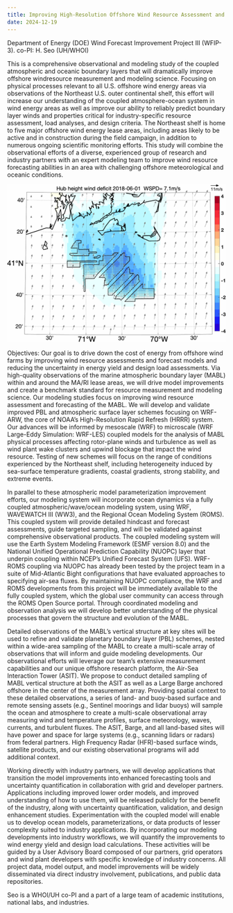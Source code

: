 ```yaml
---
title: Improving High-Resolution Offshore Wind Resource Assessment and Forecasts Using Observations in the MA/RI Lease Areas 
date: 2024-12-19
---
```


Department of Energy (DOE) Wind Forecast Improvement Project III (WFIP-3). co-PI: H. Seo (UH/WHOI)
<!--more-->

This is a comprehensive observational and modeling study of the coupled atmospheric and oceanic boundary layers that will dramatically improve offshore windresource measurement and modeling science. Focusing on physical processes relevant to all U.S. offshore wind energy areas via observations of the Northeast U.S. outer continental shelf, this effort will increase our understanding of the coupled atmosphere-ocean system in wind energy areas as well as improve our ability to reliably predict boundary layer winds and properties critical for industry-specific resource assessment, load analyses, and design criteria. The Northeast shelf is home to five major offshore wind energy lease areas, including areas likely to be active and in construction during the field campaign, in addition to numerous ongoing scientific monitoring efforts. This study will combine the observational efforts of a diverse, experienced group of research and industry partners with an expert modeling team to improve wind resource forecasting abilities in an area with challenging offshore meteorological and oceanic conditions.

![Wakes](wakes.gif)

Objectives: Our goal is to drive down the cost of energy from offshore wind farms by improving wind resource assessments and forecast models and reducing the uncertainty in energy yield and design load assessments. Via high-quality observations of the marine atmospheric boundary layer (MABL) within and around the MA/RI lease areas, we will drive model improvements and create a benchmark standard for resource measurement and modeling science. Our modeling studies focus on improving wind resource assessment and forecasting of the MABL. We will develop and validate improved PBL and atmospheric surface layer schemes focusing on WRF-ARW, the core of NOAA’s High-Resolution Rapid Refresh (HRRR) system. Our advances will be informed by mesoscale (WRF) to microscale (WRF Large-Eddy Simulation: WRF-LES) coupled models for the analysis of MABL physical processes affecting rotor-plane winds and turbulence as well as wind plant wake clusters and upwind blockage that impact the wind resource. Testing of new schemes will focus on the range of conditions experienced by the Northeast shelf, including heterogeneity induced by sea-surface temperature gradients, coastal gradients, strong stability, and extreme events.

In parallel to these atmospheric model parameterization improvement efforts, our modeling system will incorporate ocean dynamics via a fully coupled atmospheric/wave/ocean modeling system, using WRF, WAVEWATCH III (WW3), and the Regional Ocean Modeling System (ROMS). This coupled system will provide detailed hindcast and forecast assessments, guide targeted sampling, and will be validated against comprehensive observational products. The coupled modeling system will use the Earth System Modeling Framework (ESMF version 8.0) and the National Unified Operational Prediction Capability (NUOPC) layer that underpin coupling within NCEP’s Unified Forecast System (UFS). WRF-ROMS coupling via NUOPC has already been tested by the project team in a suite of Mid-Atlantic Bight configurations that have evaluated approaches to specifying air-sea fluxes. By maintaining NUOPC compliance, the WRF and ROMS developments from this project will be immediately available to the fully coupled system, which the global user community can access through the ROMS Open Source portal. Through coordinated modeling and observation analysis we will develop better understanding of the physical processes that govern the structure and evolution of the MABL.

Detailed observations of the MABL’s vertical structure at key sites will be used to refine and validate planetary boundary layer (PBL) schemes, nested within a wide-area sampling of the MABL to create a multi-scale array of observations that will inform and guide modeling developments. Our observational efforts will leverage our team’s extensive measurement capabilities and our unique offshore research platform, the Air-Sea Interaction Tower (ASIT). We propose to conduct detailed sampling of MABL vertical structure at both the ASIT as well as a Large Barge anchored offshore in the center of the measurement array. Providing spatial context to these detailed observations, a series of land- and buoy-based surface and remote sensing assets (e.g., Sentinel moorings and lidar buoys) will sample the ocean and atmosphere to create a multi-scale observational array measuring wind and temperature profiles, surface meteorology, waves, currents, and turbulent fluxes. The ASIT, Barge, and all land-based sites will have power and space for large systems (e.g., scanning lidars or radars) from federal partners. High Frequency Radar (HFR)-based surface winds, satellite products, and our existing observational programs will add additional context.

Working directly with industry partners, we will develop applications that transition the model improvements into enhanced forecasting tools and uncertainty quantification in collaboration with grid and developer partners. Applications including improved lower order models, and improved understanding of how to use them, will be released publicly for the benefit of the industry, along with uncertainty quantification, validation, and design enhancement studies. Experimentation with the coupled model will enable us to develop ocean models, parameterizations, or data products of lesser complexity suited to industry applications. By incorporating our modeling developments into industry workflows, we will quantify the improvements to wind energy yield and design load calculations. These activities will be guided by a User Advisory Board composed of our partners, grid operators and wind plant developers with specific knowledge of industry concerns. All project data, model output, and model improvements will be widely disseminated via direct industry involvement, publications, and public data repositories.

Seo is a WHOI/UH co-PI and a part of a large team of academic institutions, national labs, and industries.
